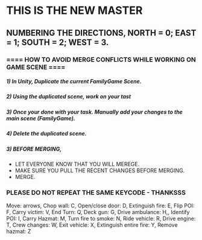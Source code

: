 # THIS IS THE NEW MASTER

## NUMBERING THE DIRECTIONS, NORTH = 0; EAST = 1; SOUTH = 2; WEST = 3.

### ==== HOW TO AVOID MERGE CONFLICTS WHILE WORKING ON GAME SCENE ====

##### 1) In Unity, Duplicate the current FamilyGame Scene.
##### 2) Using the duplicated scene, work on your tast
##### 3) Once your done with your task. Manually add your changes to the main scene (FamilyGame).
##### 4) Delete the duplicated scene.
##### 3) BEFORE MERGING,
  - LET EVERYONE KNOW THAT YOU WILL MEREGE.
  - MAKE SURE YOU PULL THE RECENT CHANGES BEFORE MERGING.
  - MERGE.
  
### PLEASE DO NOT REPEAT THE SAME KEYCODE - THANKSSS
Move: arrows,
Chop wall: C,
Open/close door: D,
Extinguish fire: E,
Flip POI: F,
Carry victim: V,
End Turn: Q,
Deck gun: G,
Drive ambulance: H,,
Identify POI: I,
Carry Hazmat: M,
Turn fire to smoke: N,
Ride vehicle: R,
Drive engine: T,
Crew changes: W,
Exit vehicle: X,
Extinguish entire fire: Y,
Remove hazmat: Z
